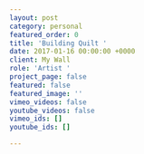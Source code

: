 ```yaml
---
layout: post
category: personal
featured_order: 0
title: 'Building Quilt '
date: 2017-01-16 00:00:00 +0000
client: My Wall
role: 'Artist '
project_page: false
featured: false
featured_image: ''
vimeo_videos: false
youtube_videos: false
vimeo_ids: []
youtube_ids: []

---
```

